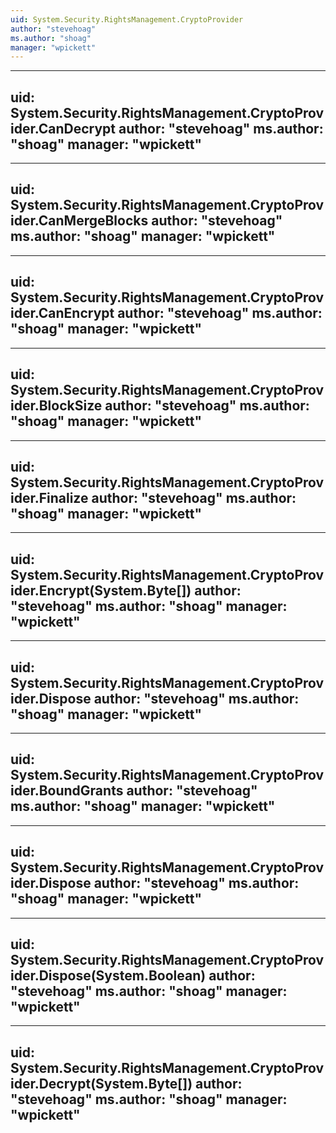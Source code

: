 ```yaml
---
uid: System.Security.RightsManagement.CryptoProvider
author: "stevehoag"
ms.author: "shoag"
manager: "wpickett"
---
```


---
uid: System.Security.RightsManagement.CryptoProvider.CanDecrypt
author: "stevehoag"
ms.author: "shoag"
manager: "wpickett"
---

---
uid: System.Security.RightsManagement.CryptoProvider.CanMergeBlocks
author: "stevehoag"
ms.author: "shoag"
manager: "wpickett"
---

---
uid: System.Security.RightsManagement.CryptoProvider.CanEncrypt
author: "stevehoag"
ms.author: "shoag"
manager: "wpickett"
---

---
uid: System.Security.RightsManagement.CryptoProvider.BlockSize
author: "stevehoag"
ms.author: "shoag"
manager: "wpickett"
---

---
uid: System.Security.RightsManagement.CryptoProvider.Finalize
author: "stevehoag"
ms.author: "shoag"
manager: "wpickett"
---

---
uid: System.Security.RightsManagement.CryptoProvider.Encrypt(System.Byte[])
author: "stevehoag"
ms.author: "shoag"
manager: "wpickett"
---

---
uid: System.Security.RightsManagement.CryptoProvider.Dispose
author: "stevehoag"
ms.author: "shoag"
manager: "wpickett"
---

---
uid: System.Security.RightsManagement.CryptoProvider.BoundGrants
author: "stevehoag"
ms.author: "shoag"
manager: "wpickett"
---

---
uid: System.Security.RightsManagement.CryptoProvider.Dispose
author: "stevehoag"
ms.author: "shoag"
manager: "wpickett"
---

---
uid: System.Security.RightsManagement.CryptoProvider.Dispose(System.Boolean)
author: "stevehoag"
ms.author: "shoag"
manager: "wpickett"
---

---
uid: System.Security.RightsManagement.CryptoProvider.Decrypt(System.Byte[])
author: "stevehoag"
ms.author: "shoag"
manager: "wpickett"
---

